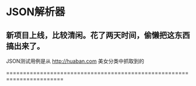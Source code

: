 JSON解析器
=====

新项目上线，比较清闲。花了两天时间，偷懒把这东西搞出来了。
-------------------------------------
JSON测试用例是从 http://huaban.com 美女分类中抓取到的 


=======================================================================
